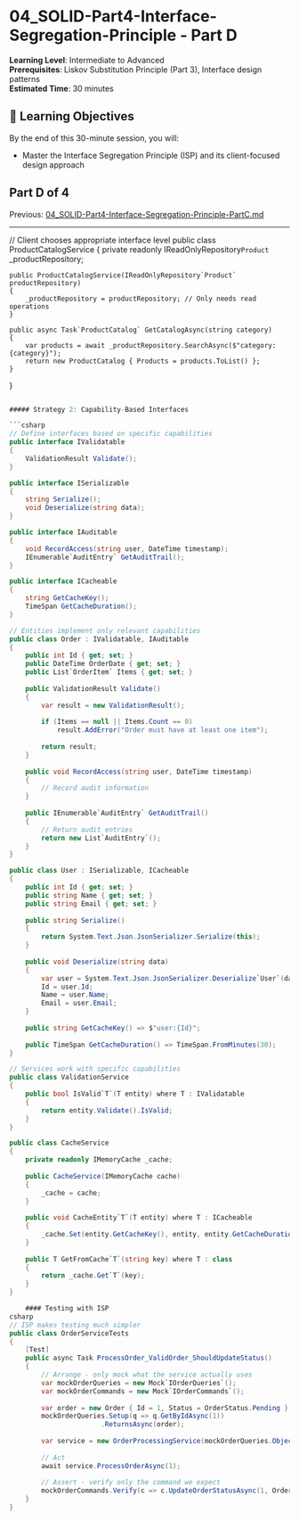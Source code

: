 # 04_SOLID-Part4-Interface-Segregation-Principle - Part D

**Learning Level**: Intermediate to Advanced  
**Prerequisites**: Liskov Substitution Principle (Part 3), Interface design patterns  
**Estimated Time**: 30 minutes  

## 🎯 Learning Objectives

By the end of this 30-minute session, you will:

- Master the Interface Segregation Principle (ISP) and its client-focused design approach

## Part D of 4

Previous: [04_SOLID-Part4-Interface-Segregation-Principle-PartC.md](04_SOLID-Part4-Interface-Segregation-Principle-PartC.md)

---

// Client chooses appropriate interface level
public class ProductCatalogService
{
    private readonly IReadOnlyRepository`Product` _productRepository;

    public ProductCatalogService(IReadOnlyRepository`Product` productRepository)
    {
        _productRepository = productRepository; // Only needs read operations
    }
    
    public async Task`ProductCatalog` GetCatalogAsync(string category)
    {
        var products = await _productRepository.SearchAsync($"category:{category}");
        return new ProductCatalog { Products = products.ToList() };
    }
}

```csharp

##### Strategy 2: Capability-Based Interfaces

```csharp
// Define interfaces based on specific capabilities
public interface IValidatable
{
    ValidationResult Validate();
}

public interface ISerializable
{
    string Serialize();
    void Deserialize(string data);
}

public interface IAuditable
{
    void RecordAccess(string user, DateTime timestamp);
    IEnumerable`AuditEntry` GetAuditTrail();
}

public interface ICacheable
{
    string GetCacheKey();
    TimeSpan GetCacheDuration();
}

// Entities implement only relevant capabilities
public class Order : IValidatable, IAuditable
{
    public int Id { get; set; }
    public DateTime OrderDate { get; set; }
    public List`OrderItem` Items { get; set; }
    
    public ValidationResult Validate()
    {
        var result = new ValidationResult();
        
        if (Items == null || Items.Count == 0)
            result.AddError("Order must have at least one item");
            
        return result;
    }
    
    public void RecordAccess(string user, DateTime timestamp)
    {
        // Record audit information
    }
    
    public IEnumerable`AuditEntry` GetAuditTrail()
    {
        // Return audit entries
        return new List`AuditEntry`();
    }
}

public class User : ISerializable, ICacheable
{
    public int Id { get; set; }
    public string Name { get; set; }
    public string Email { get; set; }
    
    public string Serialize()
    {
        return System.Text.Json.JsonSerializer.Serialize(this);
    }
    
    public void Deserialize(string data)
    {
        var user = System.Text.Json.JsonSerializer.Deserialize`User`(data);
        Id = user.Id;
        Name = user.Name;
        Email = user.Email;
    }
    
    public string GetCacheKey() => $"user:{Id}";
    
    public TimeSpan GetCacheDuration() => TimeSpan.FromMinutes(30);
}

// Services work with specific capabilities
public class ValidationService
{
    public bool IsValid`T`(T entity) where T : IValidatable
    {
        return entity.Validate().IsValid;
    }
}

public class CacheService
{
    private readonly IMemoryCache _cache;
    
    public CacheService(IMemoryCache cache)
    {
        _cache = cache;
    }
    
    public void CacheEntity`T`(T entity) where T : ICacheable
    {
        _cache.Set(entity.GetCacheKey(), entity, entity.GetCacheDuration());
    }
    
    public T GetFromCache`T`(string key) where T : class
    {
        return _cache.Get`T`(key);
    }
}

    #### Testing with ISP
csharp
// ISP makes testing much simpler
public class OrderServiceTests
{
    [Test]
    public async Task ProcessOrder_ValidOrder_ShouldUpdateStatus()
    {
        // Arrange - only mock what the service actually uses
        var mockOrderQueries = new Mock`IOrderQueries`();
        var mockOrderCommands = new Mock`IOrderCommands`();
        
        var order = new Order { Id = 1, Status = OrderStatus.Pending };
        mockOrderQueries.Setup(q => q.GetByIdAsync(1))
                       .ReturnsAsync(order);
        
        var service = new OrderProcessingService(mockOrderQueries.Object, mockOrderCommands.Object);
        
        // Act
        await service.ProcessOrderAsync(1);
        
        // Assert - verify only the command we expect
        mockOrderCommands.Verify(c => c.UpdateOrderStatusAsync(1, OrderStatus.Processing), Times.Once);
    }
}

